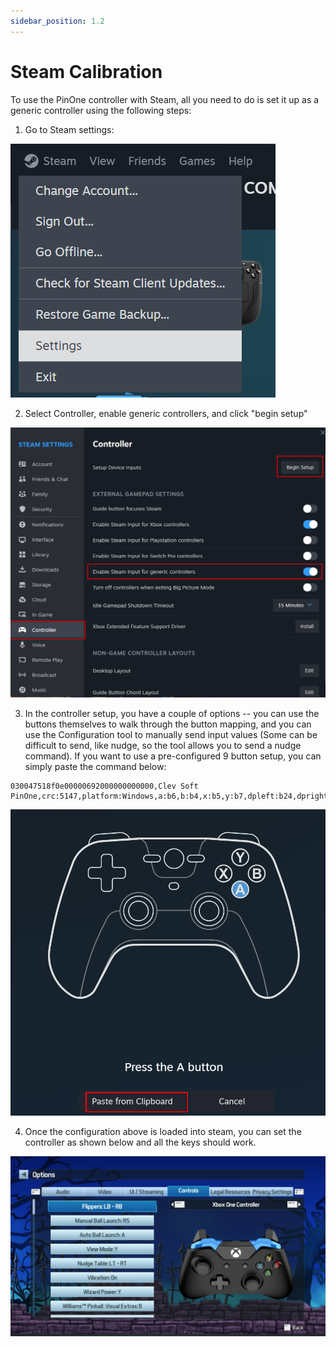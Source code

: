 ```yaml
---
sidebar_position: 1.2
---
```


# Steam Calibration

To use the PinOne controller with Steam, all you need to do is set it up as a generic controller using the following steps:

1. Go to Steam settings:

![image](./img/steam1.png)

2. Select Controller, enable generic controllers, and click "begin setup"

![image](./img/steam2.png)

3. In the controller setup, you have a couple of options -- you can use the buttons themselves to walk through the button mapping, and you can use the Configuration tool to manually send input values (Some can be difficult to send, like nudge, so the tool allows you to send a nudge command). If you want to use a pre-configured 9 button setup, you can simply paste the command below:

```
030047518f0e00000692000000000000,Clev Soft PinOne,crc:5147,platform:Windows,a:b6,b:b4,x:b5,y:b7,dpleft:b24,dpright:b25,dpup:b26,dpdown:b27,leftx:a0,lefty:~a1,righty:a2,leftshoulder:b2,lefttrigger:b3,rightshoulder:b0,righttrigger:b1,start:b23,steam:1,
```
![image](./img/steam3.png)

4. Once the configuration above is loaded into steam, you can set the controller as shown below and all the keys should work.

![image](./img/steam4.png)